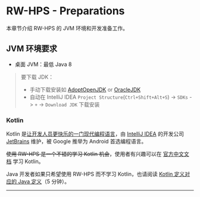 # RW-HPS - Preparations

本章节介绍 RW-HPS 的 JVM 环境和开发准备工作。

## JVM 环境要求

- 桌面 JVM：最低 Java 8

> 要下载 JDK：
> - 手动下载安装如 [AdoptOpenJDK](https://adoptopenjdk.net/) or [OracleJDK](https://www.oracle.com/java/technologies/javase-downloads.html)
> - 自动在 IntelliJ IDEA `Project Structure`(`Ctrl+Shift+Alt+S`) -> `SDKs` -> `+` -> `Download JDK` 下载安装

### Kotlin

Kotlin 是[让开发人员更快乐的一门现代编程语言](https://www.kotlincn.net/)，由 [IntelliJ IDEA](https://www.jetbrains.com/idea/)
的开发公司 [JetBrains](https://www.jetbrains.com/) 维护，被 Google 推举为 Android 首选编程语言。

~~使用 RW-HPS 是一个不错的学习 Kotlin 机会~~，使用者有兴趣可以在 [官方中文文档](https://www.kotlincn.net/docs/reference/) 学习 Kotlin。

Java 开发者如果只希望使用 RW-HPS 而不学习 Kotlin，也请阅读 [Kotlin 定义对应的 Java 定义](/plugin/KotlinAndJava.md)（5 分钟）。


----

